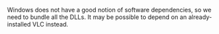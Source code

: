 Windows does not have a good notion of software dependencies, so we need to bundle all the DLLs. It may be possible to depend on an already-installed VLC instead.

